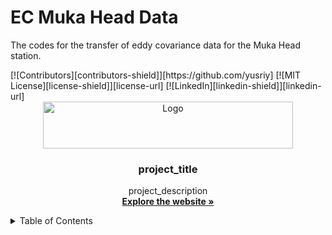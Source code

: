 # EC Muka Head Data
The codes for the transfer of eddy covariance data for the Muka Head station.

<div id="top"></div>
[![Contributors][contributors-shield]][https://github.com/yusriy]
[![MIT License][license-shield]][license-url]
[![LinkedIn][linkedin-shield]][linkedin-url]



<!-- PROJECT LOGO -->
<br />
<div align="center">
  <a href="https://atmosfera.usm.my/index.html">
    <img src="https://github.com/AtmosferaUSM/ec_mukahead/blob/main/images/white-logo.png" alt="Logo" width="400" height="75">
  </a>

  <h3 align="center">project_title</h3>

  <p align="center">
    project_description
    <br />
    <a href="https://atmosfera.usm.my/index.html"><strong>Explore the website »</strong></a>
    <br />
  </p>
</div>



<!-- TABLE OF CONTENTS -->
<details>
  <summary>Table of Contents</summary>
  <ol>
    <li>
      <a href="#about-the-project">About The Project</a>
      <ul>
        <li><a href="#built-with">Built With</a></li>
      </ul>
    </li>
    <li>
      <a href="#getting-started">Getting Started</a>
      <ul>
        <li><a href="#prerequisites">Prerequisites</a></li>
        <li><a href="#installation">Installation</a></li>
      </ul>
    </li>
    <li><a href="#usage">Usage</a></li>
    <li><a href="#roadmap">Roadmap</a></li>
    <li><a href="#contributing">Contributing</a></li>
    <li><a href="#license">License</a></li>
    <li><a href="#contact">Contact</a></li>
    <li><a href="#acknowledgments">Acknowledgments</a></li>
  </ol>
</details>

